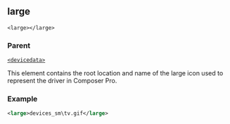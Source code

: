 ## large

`<large></large>`


### Parent

[`<devicedata>`][1]


This element contains the root location and name of the large icon used to represent the driver in Composer Pro.


### Example

```xml
<large>devices_sm\tv.gif</large>
```





[1]:	https://snap-one.github.io/docs-driverworks-xml/#devicedata